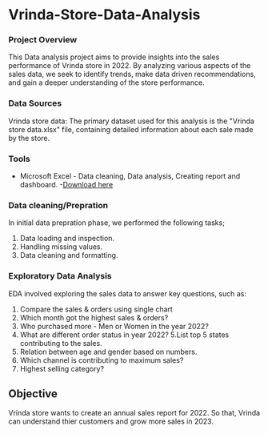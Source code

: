 # Vrinda-Store-Data-Analysis

### Project Overview

This Data analysis project aims to provide insights into the sales performance of Vrinda store in 2022. By analyzing various aspects of the sales data, we seek to identify trends, make data driven recommendations, and gain a deeper understanding of the store performance.

### Data Sources


Vrinda store data:  The primary dataset used for this analysis is the "Vrinda store data.xlsx" file, containing detailed information about each sale made by the store.


### Tools


- Microsoft Excel - Data cleaning, Data analysis, Creating report and dashboard.
   -[Download here](www.microsoft.com)


### Data cleaning/Prepration


In initial data prepration phase, we performed the following tasks;
1. Data loading and inspection.
2. Handling missing values.
3. Data cleaning and formatting.


### Exploratory Data Analysis


EDA involved exploring the sales data to answer key questions, such as:


1. Compare the sales & orders using single chart
2. Which month got the highest sales & orders?
3. Who purchased more - Men or Women in the year 2022?
4. What are different order status in year 2022?
5.List top 5 states contributing to the sales.
6. Relation between age and gender based on numbers.
7. Which channel is contributing to maximum sales?
8. Highest selling category?


## Objective
Vrinda store wants to create an annual sales report for 2022. So that, Vrinda can understand thier customers and grow more sales in 2023.
